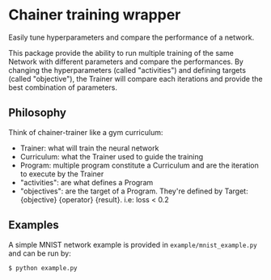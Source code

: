 # Chainer training wrapper
Easily tune hyperparameters and compare the performance of a network.

This package provide the ability to run multiple training of the same Network with different parameters and compare the performances.
By changing the hyperparameters (called "activities") and defining targets (called "objective"), the Trainer will compare each iterations and provide the best combination of parameters.

## Philosophy
Think of chainer-trainer like a gym curriculum:
* Trainer: what will train the neural network
* Curriculum: what the Trainer used to guide the training
* Program: multiple program constitute a Curriculum and are the iteration to execute by the Trainer
* "activities": are what defines a Program
* "objectives": are the target of a Program. They're defined by Target: {objective} {operator} {result}. i.e: loss < 0.2

## Examples
A simple MNIST network example is provided in `example/mnist_example.py` and can be run by:
```bash
$ python example.py
```
